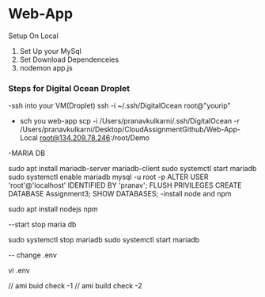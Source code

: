 # Web-App

Setup On Local
1. Set Up your MySql
2. Set Download Dependenceies
3. nodemon app.js 

### Steps for Digital Ocean Droplet  
-ssh into  your VM(Droplet)
ssh -i ~/.ssh/DigitalOcean root@"yourip"

- sch you web-app
scp -i /Users/pranavkulkarni/.ssh/DigitalOcean -r /Users/pranavkulkarni/Desktop/CloudAssignmentGithub/Web-App-Local root@134.209.78.246:/root/Demo

-MARIA DB 

sudo apt install mariadb-server mariadb-client
sudo systemctl start mariadb
sudo systemctl enable mariadb
mysql -u root -p
ALTER USER 'root'@'localhost' IDENTIFIED BY 'pranav';
FLUSH PRIVILEGES
CREATE DATABASE Assignment3;
SHOW DATABASES;
-install node and npm 

sudo apt install nodejs npm 

--start stop maria db 

sudo systemctl stop mariadb
sudo systemctl start  mariadb

-- change .env

vi .env



// ami buid check -1 
// ami build check -2 
